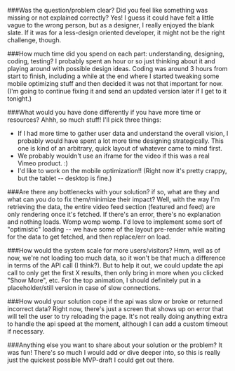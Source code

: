 ###Was the question/problem clear? Did you feel like something was missing or not explained correctly?
Yes! I guess it could have felt a little vague to the wrong person, but as a designer, I really enjoyed the blank slate. If it was for a less-design oriented developer, it might not be the right challenge, though.

###How much time did you spend on each part: understanding, designing, coding, testing?
I probably spent an hour or so just thinking about it and playing around with possible design ideas. Coding was around 3 hours from start to finish, including a while at the end where I started tweaking some mobile optimizing stuff and then decided it was not that important for now. (I'm going to continue fixing it and send an updated version later if I get to it tonight.)

###What would you have done differently if you have more time or resources?
Ahhh, so much stuff! I'll pick three things:
 - If I had more time to gather user data and understand the overall vision, I probably would have spent a lot more time designing strategically. This one is kind of an arbitrary, quick layout of whatever came to mind first.
 - We probably wouldn't use an iframe for the video if this was a real Vimeo product. :)
 - I'd like to work on the mobile optimization!! (Right now it's pretty crappy, but the tablet -- desktop is fine.)

###Are there any bottlenecks with your solution? if so, what are they and what can you do to fix them/minimize their impact?
Well, with the way I'm retrieving the data, the entire video feed section (featured and feed) are only rendering once it's fetched. If there's an error, there's no explanation and nothing loads. Womp womp womp. I'd love to implement some sort of "optimistic" loading -- we have some of the layout pre-render while waiting for the data to get fetched, and then replace/err on load.

###How would the system scale for more users/visitors?
Hmm, well as of now, we're not loading too much data, so it won't be that much a difference in terms of the API call (I think?). But to help it out, we could update the api call to only get the first X results, then only bring in more when you clicked "Show More", etc. For the top animation, I should definitely put in a placeholder/still version in case of slow connections.

###How would your solution cope if the api was slow or broke or returned incorrect data?
Right now, there's just a screen that shows up on error that will tell the user to try reloading the page. It's not really doing anything extra to handle the api speed at the moment, although I can add a custom timeout if necessary.

###Anything else you want to share about your solution or the problem?
It was fun! There's so much I would add or dive deeper into, so this is really just the quickest possible MVP-draft I could get out there. 
